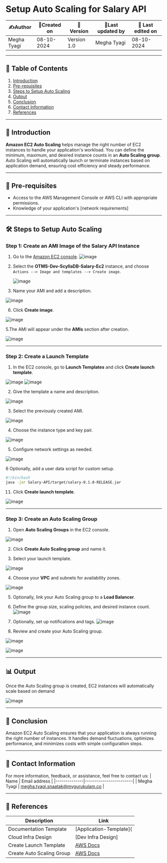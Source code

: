 


# Setup Auto Scaling for Salary API



| ✍️Author      | 📅Created on  |📌 Version    | 📝Last updated by |📅 Last edited on |
|-------------|-------------|------------|-----------------|----------------|
| Megha Tyagi | 08-10-2024  | Version 1.0  | Megha Tyagi     | 08-10-2024     |


---

## 📑 Table of Contents

1. [Introduction](#Introduction)
2. [Pre-requisites](#Pre-requisites)
3. [Steps to Setup Auto Scaling](#Steps-to-Setup-Auto-Scaling)
4. [Output](#Output)
5. [Conclusion](#Conclusion)
6. [Contact Information](#Contact-Information)
7. [References](#References)

---

## 🌟 Introduction

**Amazon EC2 Auto Scaling** helps manage the right number of EC2 instances to handle your application's workload. You can define the minimum, maximum, and desired instance counts in an **Auto Scaling group**. Auto Scaling will automatically launch or terminate instances based on application demand, ensuring cost efficiency and steady performance.

---

## 🔑 Pre-requisites

- Access to the AWS Management Console or AWS CLI with appropriate permissions.
- Knowledge of your application's [network requirements]
---

## 🛠️ Steps to Setup Auto Scaling

### Step 1: Create an AMI Image of the Salary API Instance

1. Go to the [Amazon EC2 console](https://console.aws.amazon.com/ec2/).
   ![image](https://github.com/user-attachments/assets/560e9864-7f3f-45bc-937a-247e6f3ac0ae)

2. Select the **OTMS-Dev-ScyllaDB-Salary-Ec2** instance, and choose `Actions --> Image and templates --> Create image`.

   ![image](https://github.com/user-attachments/assets/be10353d-892c-4158-b23e-bc693443b1fa)

4. Name your AMI and add a description.
 
![image](https://github.com/user-attachments/assets/06c2a063-57c7-4692-8413-5d15299eb595)

6. Click **Create image**.

![image](https://github.com/user-attachments/assets/42ad3c01-a22a-4eec-bbee-1576c8b8777f)


 5.The AMI will appear under the **AMIs** section after creation.
   
  ![image](https://github.com/user-attachments/assets/7a6baf3c-0bef-4493-8da9-922157c4a6ad)


---

### Step 2: Create a Launch Template

1. In the EC2 console, go to **Launch Templates** and click **Create launch template**.
   
![image](https://github.com/user-attachments/assets/8f6569e6-9c63-439c-a11f-c8ce6bcbe6e7)
![image](https://github.com/user-attachments/assets/40b114ac-13a8-461e-a4a8-e6d3b108408c)

2. Give the template a name and description.
 
 ![image](https://github.com/user-attachments/assets/0a37d4b1-b6bc-40ed-bd33-7d3b61984935)

3. Select the previously created AMI.

 ![image](https://github.com/user-attachments/assets/3b7a82d8-f020-4e8b-b065-4496c57d7203)

4. Choose the instance type and key pair.
 
 ![image](https://github.com/user-attachments/assets/778fc49b-3daf-48a2-b42a-0561126647fa)

5. Configure network settings as needed.
 
 ![image](https://github.com/user-attachments/assets/eae1a248-20a5-411a-b6e3-1642ce7cf1b0)

6 Optionally, add a user data script for custom setup.

   ```bash
   #!/bin/bash
   java -jar Salary-API/target/salary-0.1.0-RELEASE.jar
   ```

11. Click **Create launch template**.

![image](https://github.com/user-attachments/assets/42530798-aa22-417f-b135-48acc1a6960d)


---

### Step 3: Create an Auto Scaling Group

1. Open **Auto Scaling Groups** in the EC2 console.

![image](https://github.com/user-attachments/assets/27230a57-8273-4e50-ab6c-cc0be260c91d)

2. Click **Create Auto Scaling group** and name it.

3. Select your launch template.
 
 ![image](https://github.com/user-attachments/assets/c542c4a5-df98-46db-aee8-eee36403d844)

4. Choose your **VPC** and subnets for availability zones.

 ![image](https://github.com/user-attachments/assets/cf90890c-884f-4678-baa3-52e35b42314d)

5. Optionally, link your Auto Scaling group to a **Load Balancer**.

6. Define the group size, scaling policies, and desired instance count.
![image](https://github.com/user-attachments/assets/023a56db-9dd9-417e-8239-1b6af870836d)

7. Optionally, set up notifications and tags.
![image](https://github.com/user-attachments/assets/27a19e12-9d36-4fa7-b86c-9a51fe3c44d5)

8. Review and create your Auto Scaling group.

![image](https://github.com/user-attachments/assets/fa1a2c46-6c84-46e3-9495-70cee61d5dd7)

![image](https://github.com/user-attachments/assets/d6b920e2-b13d-47fb-a6c4-656c20d40b9e)



---

## 📊 Output

Once the Auto Scaling group is created, EC2 instances will automatically scale based on demand


![image](https://github.com/user-attachments/assets/bf5a4f80-94e0-44cb-95e8-c2489f94e9fb)


---

## 🎯 Conclusion

Amazon EC2 Auto Scaling ensures that your application is always running the right number of instances. It handles demand fluctuations, optimizes performance, and minimizes costs with simple configuration steps.

---

##  📧 Contact Information
For more information, feedback, or assistance, feel free to contact us:
| Name         | Email address          |
|--------------|------------------------|
| Megha Tyagi  | megha.tyagi.snaatak@mygurukulam.co  |

---

## 🔗 References

| Description                               | Link                                                                                                  |
| ----------------------------------------- | ----------------------------------------------------------------------------------------------------- |
| Documentation Template                    | [Application-Template](
| Cloud Infra Design                        | [Dev Infra Design]
| Create Launch Template                    | [AWS Docs](https://docs.aws.amazon.com/AWSEC2/latest/UserGuide/create-launch-template.html) |
| Create Auto Scaling Group                 | [AWS Docs](https://k21academy.com/amazon-web-services/aws-solutions-architect/aws-auto-scaling/) |
